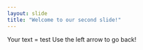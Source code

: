 ```yaml
---
layout: slide
title: "Welcome to our second slide!"
---
```

Your text = test
Use the left arrow to go back!

